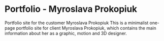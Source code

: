 # Portfolio - Myroslava Prokopiuk
Portfolio site for the customer Myroslava Prokopiuk
This is a minimalist one-page portfolio site for client Myroslava Prokopiuk, which contains the main information about her as a graphic, motion and 3D designer.
